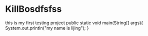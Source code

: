 # KillBosdfsfss
this is my first testing project
public static void main(String[] args){
  System.out.println("my name is lijing");
}
